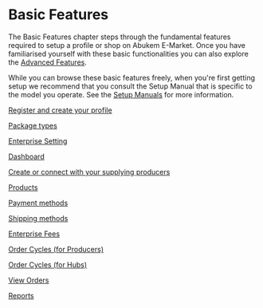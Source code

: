 # Basic Features

The Basic Features chapter steps through the fundamental features required to setup a profile or shop on Abukem E-Market. Once you have familiarised yourself with these basic functionalities you can also explore the [Advanced Features](../advanced-features/).

While you can browse these basic features freely, when you're first getting setup we recommend that you consult the Setup Manual that is specific to the model you operate. See the [Setup Manuals](../setup-manuals/) for more information.

[Register and create your profile](register-and-create-your-profile.md)

[Package types](package-types.md)

[Enterprise Setting](enterprise-settings.md)

[Dashboard](dashboard.md)

[Create or connect with your supplying producers](create-or-connect-with-your-supplying-producers.md)

[Products](products.md)

[Payment methods](payment-methods.md)

[Shipping methods](shipping-methods.md)

[Enterprise Fees](enterprise-fees.md)

[Order Cycles \(for Producers\)](order-cycles-for-producers.md)

[Order Cycles \(for Hubs\)](order-cycles-for-hubs.md)

[View Orders](../advanced-features/orders/)

[Reports](reports.md)

